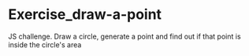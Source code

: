 # Exercise_draw-a-point
 JS challenge. Draw a circle, generate a point and find out if that point is inside the circle's area
